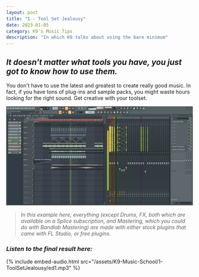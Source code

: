 ```yaml
---
layout: post
title: "1 - Tool Set Jealousy"
date: 2023-01-05
category: K9's Music Tips
description: "In which K9 talks about using the bare minimum"
---
```


## _It doesn't matter what tools you have, you just got to know how to use them._

You don't have to use the latest and greatest to create really good music. In fact, if you have tons of plug-ins and sample packs, you might waste hours looking for the right sound. Get creative with your toolset.

![flstudioed.png](/assets/K9-Music-School/1-ToolSetJealousy/flstudioed.png)
>  *In this example here, everything (except Drums, FX, both which are available on a Splice subscription, and Mastering, which you could do with Bandlab Mastering) are made with either stock plugins that came with FL Studio, or free plugins.*

### _Listen to the final result here:_

{% include embed-audio.html src="/assets/K9-Music-School/1-ToolSetJealousy/ed1.mp3" %}
